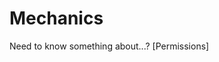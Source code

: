 # Mechanics
Need to know something about...?
[Permissions]


<!--The mechanics section gives details in how Intave fundamentally works, improving general knowledge and understanding of
our work.-->

<!--
### Configuration
Specify which settings you want to use in [config.yml](configuration-01-config.md).<br>
In [settings.yml](configuration-02-settings.md) you can change Intaves behaviour and actions.<br>
We have neat [placeholders](configuration-04-placeholders.md), too

### Detection
Want to know more about our checks? Browse our [check section](checks-01-overview.md).

### Trustfactor
What is a trustfactor, why is it so beneficial, and how does it work?<br>
Check out our [trustfactor section](trust-01-introduction.md) for more information.

### Permissions
You are hereby permitted to check out our [section on permissions](permissions-01-overview.md).
-->